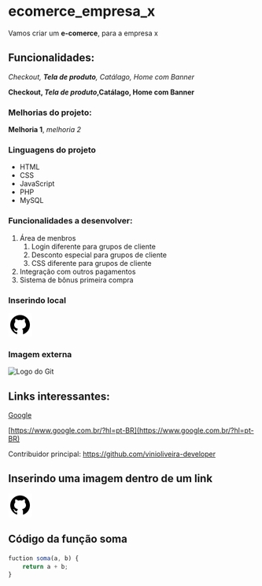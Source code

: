 # ecomerce_empresa_x
Vamos criar um **e-comerce**, para a empresa x

## Funcionalidades:

_Checkout, **Tela de produto**, Catálago, Home com Banner_

**Checkout, _Tela de produto_,Catálago, Home com Banner**

### Melhorias do projeto:

__Melhoria 1__, _melhoria 2_

### Linguagens do projeto

* HTML
* CSS
* JavaScript
* PHP
* MySQL

### Funcionalidades a desenvolver:

1. Área de menbros
    1. Login diferente para grupos de cliente
    2. Desconto especial para grupos de cliente
    3. CSS diferente para grupos de cliente
2. Integração com outros pagamentos
3. Sistema de bônus primeira compra

### Inserindo local

![Logo do GitHub](img/icons8-github-48.png)

### Imagem externa

![Logo do Git](https://img.icons8.com/color/512/git.png)

## Links interessantes:

[Google](https://www.google.com.br/?hl=pt-BR)

[https://www.google.com.br/?hl=pt-BR](https://www.google.com.br/?hl=pt-BR)

Contribuidor principal: https://github.com/vinioliveira-developer

## Inserindo uma imagem dentro de um link

[![Logo do GitHub](img/icons8-github-48.png)](https://github.com/vinioliveira-developer)

## Código da função soma

```javascript
fuction soma(a, b) {
    return a + b;
}
```